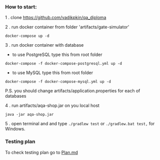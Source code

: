 
### How to start:

1 . clone https://github.com/vadikpkin/qa_diploma

2 . run docker container from folder 'artifacts/gate-simulator'
``` 
docker-compose up -d
```

3 . run docker container with database
 * to use PostgreSQL type this from root folder
 ``` 
 docker-compose -f docker-compose-postgresql.yml up -d
 ``` 
* to use MySQL type this from root folder
 ``` 
 docker-compose -f docker-compose-mysql.yml up -d
 ``` 
 P.S. you should change artifacts/application.properties for each of databases

4 . run artifacts/aqa-shop.jar on you local host
``` 
java -jar aqa-shop.jar 
```

5 . open terminal and and type ```./gradlew test``` or ```./gradlew.bat test,``` for Windows.


### Testing plan

To check testing plan go to [Plan.md](https://github.com/vadikpkin/qa_diploma/blob/master/Plan.md)
